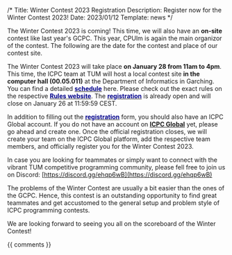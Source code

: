 /*
Title: Winter Contest 2023 Registration
Description: Register now for the Winter Contest 2023!
Date: 2023/01/12
Template: news
*/

The Winter Contest 2023 is coming! This time, we will also have an **on-site** contest like last year's GCPC. This year, CPUlm is again the main organizor of the contest. The following are the date for the contest and place of our contest site.

The Winter Contest 2023 will take place **on January 28 from 11am to 4pm**. This time, the ICPC team at TUM will host a local contest site **in the computer hall (00.05.011)** at the Department of Informatics in Garching. You can find a detailed [<span style="color:darkblue">**schedule**</span>](https://wintercontest.io/schedule) here. Please check out the exact rules on the respective [<span style="color:darkblue">**Rules website**</span>](https://wintercontest.io/rules). The [<span style="color:darkblue">**registration**</span>](https://wintercontest.io/signup) is already open and will close on January 26 at 11:59:59 CEST.

In addition to filling out the [<span style="color:darkblue">**registration**</span>](https://wintercontest.io/signup) form, you should also have an ICPC Global account. If you do not have an account on [**ICPC Global**](https://icpc.global/) yet, please go ahead and create one. Once the official registration closes, we will create your team on the ICPC Global platform, add the respective team members, and officially register you for the Winter Contest 2023.

In case you are looking for teammates or simply want to connect with the vibrant TUM competitive programming community, please fell free to join us on Discord: [https://discord.gg/ehqp6wB](https://discord.gg/ehqp6wB)

The problems of the Winter Contest are usually a bit easier than the ones of the GCPC. Hence, this contest is an outstanding opportunity to find great teammates and get accustomed to the general setup and problem style of ICPC programming contests. 

We are looking forward to seeing you all on the scoreboard of the Winter Contest!

{{ comments }}
